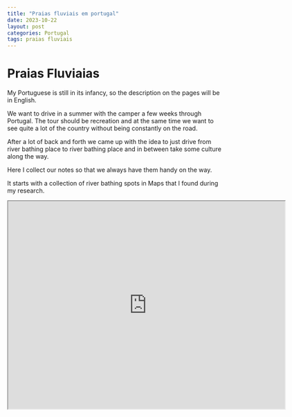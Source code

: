 ```yaml
---
title: "Praias fluviais em portugal"
date: 2023-10-22
layout: post
categories: Portugal
tags: praias fluviais
---
```


# Praias  Fluviaias

My Portuguese is still in its infancy, so the description on the pages will be in English.

We want to drive in a summer with the camper a few weeks through Portugal. The tour should be recreation and at the same time we want to see quite a lot of the country without being constantly on the road.

After a lot of back and forth we came up with the idea to just drive from river bathing place to river bathing place and in between take some culture along the way.

Here I collect our notes so that we always have them handy on the way.

It starts with a collection of river bathing spots in Maps that I found during my research.

<iframe src="https://www.google.com/maps/d/embed?mid=1FgS1kb01Qz2pqaxnbdLWylZsNEg&ehbc=2E312F" width="640" height="480"></iframe>
